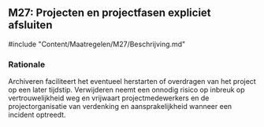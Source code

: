 ## M27: Projecten en projectfasen expliciet afsluiten

#include "Content/Maatregelen/M27/Beschrijving.md"

### Rationale

Archiveren faciliteert het eventueel herstarten of overdragen van het project op een later tijdstip. Verwijderen neemt een onnodig risico op inbreuk op vertrouwelijkheid weg en vrijwaart projectmedewerkers en de projectorganisatie van verdenking en aansprakelijkheid wanneer een incident optreedt.

